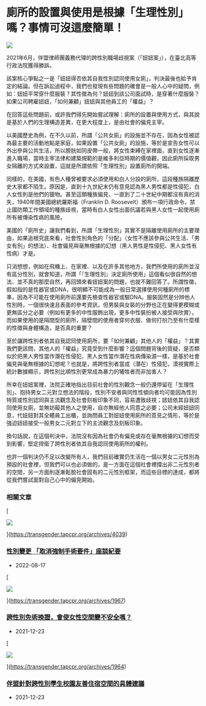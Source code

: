# 廁所的設置與使用是根據「生理性別」嗎？事情可沒這麼簡單！

![](https://assets.tapcpr.org/transgender/2021/12/yena-kwon-_wWaO9HhXY4-unsplash-1-1024x768.jpg)

2021年6月，伴盟律師團義務代理的跨性別職場歧視案（「妞妞案」），在臺北高等行政法院獲得勝訴。

該案核心爭點之一是「妞妞得否依其自我性別認同使用女廁」，判決最後也給予肯定的結論。但在訴訟過程中，我們也發現有些問題的確會是一般人心中的疑問，例如：妞妞平常穿什麼服裝？其性徵為何？妞妞到該公司面試時，是穿著什麼服裝？如果公司聘雇妞妞，「如何兼顧」妞妞與其他員工的「權益」？

在回答這些問題前，或許我們得先開始嘗試理解：廁所的設置與使用方式，與其說是基於人們的生理構造差異，在更大程度上，是由社會的偏見主宰。

以美國歷史為例，在不久以前，所謂「公共女廁」的設施並不存在，因為女性被認為最主要的活動地點是家庭，如果設置「公共女廁」的設施，等於是宣告女性可以外出參與公共生活，所以膀胱如同皮帶一般，將女性束縛在家裡面，直到女性逐漸進入職場，當時主宰法律和建築規範的是維多利亞時期的價值觀，因此廁所採取男女隔離的方式來設置，這就是所謂依照「生理性別」設置廁所的開端。

同樣的，在美國，有色人種曾被要求必須使用和白人分設的廁所，這段種族隔離歷史大家都不陌生。原因是，直到十九世紀末仍有意見認為黑人男性都是性侵犯，白人女性則是他們的獵物。甚至這類種族偏見，一直到了二十世紀中期都沒有真的消失，1940年間美國總統羅斯福（Franklin D. Roosevelt）頒布一項行政命令，禁止國防類工作領域的種族歧視，當時有白人女性出面抗議若與黑人女性一起使用廁所有被傳染性病的風險。

美國的「廁所史」讓我們看到，所謂「生理性別」其實不是隔離使用廁所的主要理由，如果追根究底來看，社會性別角色的「分配」（女性不應該參與公共生活、「男女有別」的想法）、社會偏見與毫無根據的幻想（黑人男性是性侵犯、黑人女性有性病）才是。

只消想想，例如在飛機上、在家裡、以及在許多其他地方，我們所使用的廁所並沒有區分性別，就會知道，所謂「『生理性別』決定廁所使用」這個看似很自然的想法、並不真的那麼自然，再回頭來看妞妞案的問題，也就不難回答了。所謂性徵，假如指的是性器官或DNA，很明顯不可能成為一般日常選擇使用何種廁所的標準，因為不可能在使用廁所前還要先檢查性器官或驗DNA。服裝固然是分辨他人性別時，一個很快速且表面的參考資訊，但男裝與女裝的分野也正在變得更模糊或更無區分之必要（例如有更多的中性服飾出現，更多中性裝扮被人接受與欣賞），而如果使用的是隔間型的廁所，隔壁間的使用者穿何衣服、做何打扮乃至有什麼樣的性徵與身體構造，是否真的重要？

至於讓跨性別者依其自我認同使用廁所，要「如何兼顧」其他人的「權益」？其實我們更該問，其他人的「權益」究竟受到什麼影響？這個問題背後的質疑，是否類似於把黑人男性當作潛在性侵犯，黑人女性當作潛在性病傳染源一樣，是基於社會偏見與毫無根據的幻想呢？也就是，將跨性別者當成（潛在）性侵犯，漠視實際上統計數據顯示，跨性別比順性別更常成為暴力的犧牲者而非加害人？

所幸在妞妞案裡，法院正確地指出目前社會的性別觀念一般仍還停留在「生理性別」、抱持男女二元對立想法的階段，性別不安者與同性性傾向者均可能因為性別特質或性別認同與主流觀念及社會刻板印象不同，容易遭致歧視；妞妞依其自我認同使用女廁，並無妨礙其他人之使用，自亦無經他人同意之必要；公司未經妞妞同意，代妞妞對其全體員工出櫃，並詢問員工對妞妞使用廁所的意見之情形，等於是強迫妞妞接受一般男女二元對立下的主流觀念及刻板印象。

換句話說，在這個判決中，法院沒有因為社會仍有偏見或存在毫無根據的幻想而受到影響，堅定捍衛了跨性別者依其自我認同使用廁所的權利。

也許一個判決仍不足以改變所有人，我們目前確實仍生活在一個以男女二元性別為預設的社會裡，但我們可以也必須做的，是一方面在這個社會裡撐出非二元性別者的空間，另一方面則逐漸鬆脫社會固有的二元性別框架，而這些目標的達成，都將從我們嘗試面對自己心中的偏見開始。

### 相關文章

[

![](https://transgender.tapcpr.org/wp-content/uploads/2022/08/407926-300x225.jpg)

](https://transgender.tapcpr.org/archives/4039)

### [**性別變更 「取消強制手術要件」座談紀要**](https://transgender.tapcpr.org/archives/4039)

-   2022-08-17

[

![](https://transgender.tapcpr.org/wp-content/uploads/2021/12/FotoJet-23-300x225.jpg)

](https://transgender.tapcpr.org/archives/1967)

### [跨性別免術換證，會使女性空間變不安全嗎？](https://transgender.tapcpr.org/archives/1967)

-   2021-12-23

[

![](https://transgender.tapcpr.org/wp-content/uploads/2021/12/sigmund-CwTfKH5edSk-unsplash-300x222.jpg)

](https://transgender.tapcpr.org/archives/1964)

### [伴盟針對跨性別學生校園友善住宿空間的具體建議](https://transgender.tapcpr.org/archives/1964)

-   2021-12-23
